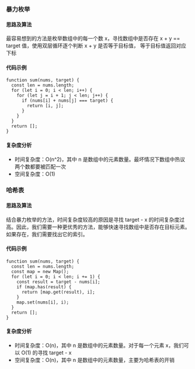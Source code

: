 ### 暴力枚举

#### 思路及算法
最容易想到的方法是枚举数组中的每一个数 x，寻找数组中是否存在 x + y == target 值，使用双层循环逐个判断 x + y 是否等于目标值， 等于目标值返回对应下标

#### 代码示例
```
function sum(nums, target) {
  const len = nums.length;
  for (let i = 0; i < len; i++) {
    for (let j = i + 1; j < len; j++) {
      if (nums[i] + nums[j] === target) {
        return [i, j];
      }
    }
  }
  return [];
}
```
#### 复杂度分析
- 时间复杂度：O(n^2)，其中 n 是数组中的元素数量。最坏情况下数组中热议两个数都要被匹配一次
- 空间复杂度：O(1)

### 哈希表

#### 思路及算法
结合暴力枚举的方法，时间复杂度较高的原因是寻找 target - x 的时间复杂度过高。因此，我们需要一种更优秀的方法，能够快速寻找数组中是否存在目标元素。如果存在，我们需要找出它的索引。

#### 代码示例
```
function sum(nums, target) {
  const len = nums.length;
  const map = new Map();
  for (let i = 0; i < len; i += 1) {
    const result = target - nums[i];
    if (map.has(result) {
      return [map.get(result), i];
    }
    map.set(nums[i], i);
  }
  return [];
}
```
#### 复杂度分析
- 时间复杂度：O(n)，其中 n 是数组中的元素数量。对于每一个元素 x，我们可以 O(1) 的寻找 target - x
- 空间复杂度：O(n)，其中 n 是数组中的元素数量，主要为哈希表的开销